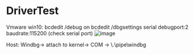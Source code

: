 # DriverTest

Vmware win10:
bcdedit /debug on
bcdedit /dbgsettings serial debugport:2 baudrate:115200 (check serial port)
![image](https://user-images.githubusercontent.com/5458695/233830268-5ab5992e-4caa-489e-a445-30f1e51d25ce.png)

Host: Windbg-> attach  to kernel-> COM -> \\.\pipe\windbg
